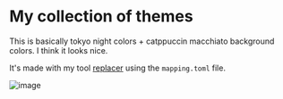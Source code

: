 # My collection of themes

This is basically tokyo night colors + catppuccin macchiato background colors. I think it looks nice.

It's made with my tool [replacer](https://github.com/tnixc/replacer) using the `mapping.toml` file.

![image](https://github.com/user-attachments/assets/75cc8720-48d6-4f8e-8fd1-b631f042e242)


